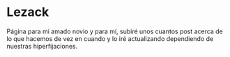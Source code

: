 # Lezack

Página para mi amado novio y para mí, subiré unos cuantos post acerca de lo que hacemos de vez en cuando y lo iré actualizando dependiendo
de nuestras hiperfijaciones.

